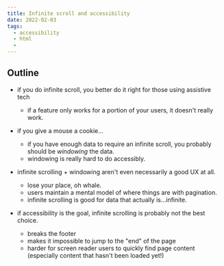 ```yaml
---
title: Infinite scroll and accessibility
date: 2022-02-03
tags:
  - accessibility
  - html
  -
---
```


## Outline

- if you do infinite scroll, you better do it right for those using assistive tech

  - if a feature only works for a portion of your users, it doesn't really work.

- if you give a mouse a cookie...

  - if you have enough data to require an infinite scroll, you probably should be
    _windowing_ the data.
  - windowing is really hard to do accessibly.

- infinite scrolling + windowing aren't even necessarily a good UX at all.

  - lose your place, oh whale.
  - users maintain a mental model of where things are with pagination.
  - infinite scrolling is good for data that actually is...infinite.

- if accessibility is the goal, infinite scrolling is probably not the best choice.
  - breaks the footer
  - makes it impossible to jump to the "end" of the page
  - harder for screen reader users to quickly find page content (especially content that hasn't been loaded yet!)
